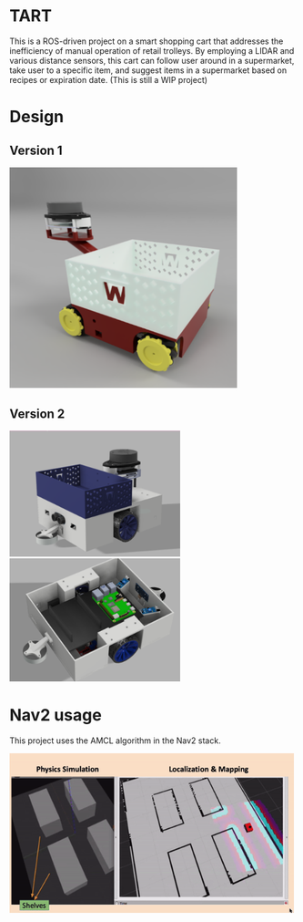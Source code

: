 # TART

This is a ROS-driven project on a smart shopping cart that addresses the inefficiency of manual operation of retail trolleys. By employing a LIDAR and various distance sensors, this cart can follow user around in a supermarket, take user to a specific item, and suggest items in a supermarket based on recipes or expiration date. (This is still a WIP project)


# Design
## Version 1

<img src="images/V1.png" alt="Alt text for the first image" width="400"/>

## Version 2

<p>
  <img src="images/V2.png" alt="Alt text for the first image" width="300"/>
  <img src="images/V2_interior.png" alt="Alt text for the second image" width="300"/> 
</p>


# Nav2 usage
 This project uses the AMCL algorithm in the Nav2 stack.
 <div>
    <img src="images/simulation.gif" alt="Alt text for the first image" width="500"/>

 </div>


